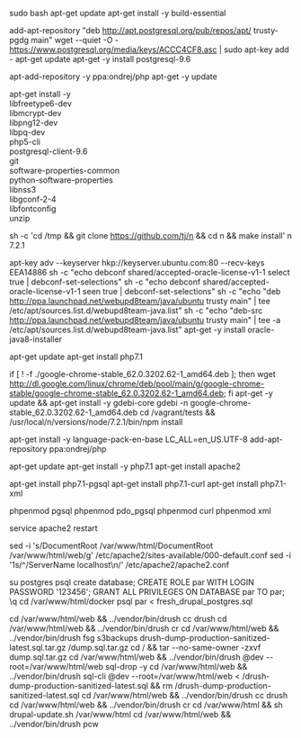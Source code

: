 sudo bash
apt-get update
apt-get install -y build-essential

add-apt-repository "deb http://apt.postgresql.org/pub/repos/apt/ trusty-pgdg main"
wget --quiet -O - https://www.postgresql.org/media/keys/ACCC4CF8.asc | sudo apt-key add -
apt-get update
apt-get -y install postgresql-9.6

apt-add-repository -y ppa:ondrej/php
apt-get -y update

apt-get install -y \
        libfreetype6-dev \
        libmcrypt-dev \
        libpng12-dev \
        libpq-dev \
        php5-cli \
        postgresql-client-9.6 \
        git \
        software-properties-common \
        python-software-properties \
        libnss3 \
        libgconf-2-4 \
        libfontconfig \
        unzip

sh -c 'cd /tmp && git clone https://github.com/tj/n && cd n && make install'
n 7.2.1

apt-key adv --keyserver hkp://keyserver.ubuntu.com:80 --recv-keys EEA14886
 sh -c "echo debconf shared/accepted-oracle-license-v1-1 select true | debconf-set-selections"
sh -c "echo debconf shared/accepted-oracle-license-v1-1 seen true | debconf-set-selections"
sh -c "echo \"deb http://ppa.launchpad.net/webupd8team/java/ubuntu trusty main\" | tee /etc/apt/sources.list.d/webupd8team-java.list"
sh -c "echo \"deb-src http://ppa.launchpad.net/webupd8team/java/ubuntu trusty main\" | tee -a /etc/apt/sources.list.d/webupd8team-java.list"
apt-get -y install oracle-java8-installer

apt-get update
apt-get install php7.1

if [ ! -f ./google-chrome-stable_62.0.3202.62-1_amd64.deb ]; then wget http://dl.google.com/linux/chrome/deb/pool/main/g/google-chrome-stable/google-chrome-stable_62.0.3202.62-1_amd64.deb; fi
apt-get -y update && apt-get install -y gdebi-core
gdebi -n google-chrome-stable_62.0.3202.62-1_amd64.deb
cd /vagrant/tests && /usr/local/n/versions/node/7.2.1/bin/npm install

apt-get install -y language-pack-en-base
LC_ALL=en_US.UTF-8 add-apt-repository ppa:ondrej/php

apt-get update
apt-get install -y php7.1
apt-get install apache2

apt-get install php7.1-pgsql
apt-get install php7.1-curl
apt-get install php7.1-xml

phpenmod pgsql
phpenmod pdo_pgsql
phpenmod curl
phpenmod xml

service apache2 restart

sed -i 's/DocumentRoot \/var\/www\/html/DocumentRoot \/var\/www\/html\/web/g' /etc/apache2/sites-available/000-default.conf
sed -i '1s/^/ServerName localhost\n/' /etc/apache2/apache2.conf

su postgres
psql
create database;
CREATE ROLE par WITH LOGIN PASSWORD '123456';
GRANT ALL PRIVILEGES ON DATABASE par TO par;
\q
cd /var/www/html/docker
psql par < fresh_drupal_postgres.sql

cd /var/www/html/web && ../vendor/bin/drush cc drush
cd /var/www/html/web && ../vendor/bin/drush cr
cd /var/www/html/web && ../vendor/bin/drush fsg s3backups drush-dump-production-sanitized-latest.sql.tar.gz /dump.sql.tar.gz
cd / && tar --no-same-owner -zxvf dump.sql.tar.gz
cd /var/www/html/web && ../vendor/bin/drush @dev --root=/var/www/html/web sql-drop -y
cd /var/www/html/web && ../vendor/bin/drush sql-cli @dev --root=/var/www/html/web < /drush-dump-production-sanitized-latest.sql && rm /drush-dump-production-sanitized-latest.sql
cd /var/www/html/web && ../vendor/bin/drush cc drush
cd /var/www/html/web && ../vendor/bin/drush cr
cd /var/www/html && sh drupal-update.sh /var/www/html
cd /var/www/html/web && ../vendor/bin/drush pcw
